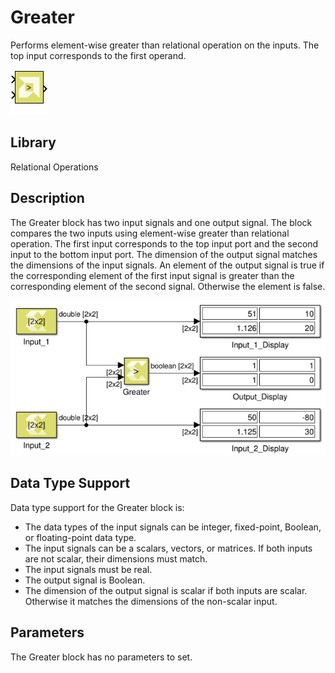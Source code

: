 # Greater

Performs element-wise greater than relational operation on the inputs.
The top input corresponds to the first operand.

![](./Images/block.png)

## Library

Relational Operations

## Description

The Greater block has two input signals and one output signal. The block
compares the two inputs using element-wise greater than relational
operation. The first input corresponds to the top input port and the
second input to the bottom input port. The dimension of the output
signal matches the dimensions of the input signals. An element of the
output signal is true if the corresponding element of the first input
signal is greater than the corresponding element of the second signal.
Otherwise the element is false.


![](./Images/dsl1532106555815.png)

## Data Type Support

Data type support for the Greater block is:

- The data types of the input signals can be integer, fixed-point,
  Boolean, or floating-point data type.
- The input signals can be a scalars, vectors, or matrices. If both
  inputs are not scalar, their dimensions must match.
- The input signals must be real.
- The output signal is Boolean.
- The dimension of the output signal is scalar if both inputs are
  scalar. Otherwise it matches the dimensions of the non-scalar input.

## Parameters

The Greater block has no parameters to set.
